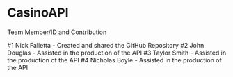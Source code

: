 # CasinoAPI

Team Member/ID and Contribution

#1 Nick Falletta - Created and shared the GitHub Repository
#2 John Douglas - Assisted in the production of the API
#3 Taylor Smith - Assisted in the production of the API
#4 Nicholas Boyle - Assisted in the production of the API
